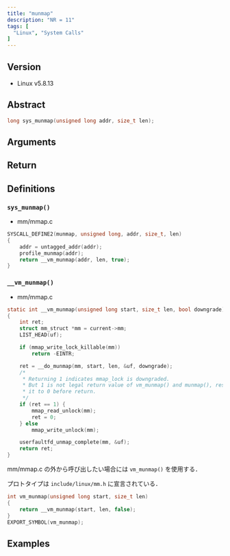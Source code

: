 ```yaml
---
title: "munmap"
description: "NR = 11"
tags: [
  "Linux", "System Calls"
]
---
```


## Version

- Linux v5.8.13

## Abstract

```c
long sys_munmap(unsigned long addr, size_t len);
```

## Arguments

## Return

## Definitions

### `sys_munmap()`

- mm/mmap.c

```c
SYSCALL_DEFINE2(munmap, unsigned long, addr, size_t, len)
{
	addr = untagged_addr(addr);
	profile_munmap(addr);
	return __vm_munmap(addr, len, true);
}
```

### `__vm_munmap()`

- mm/mmap.c

```c
static int __vm_munmap(unsigned long start, size_t len, bool downgrade)
{
	int ret;
	struct mm_struct *mm = current->mm;
	LIST_HEAD(uf);

	if (mmap_write_lock_killable(mm))
		return -EINTR;

	ret = __do_munmap(mm, start, len, &uf, downgrade);
	/*
	 * Returning 1 indicates mmap_lock is downgraded.
	 * But 1 is not legal return value of vm_munmap() and munmap(), reset
	 * it to 0 before return.
	 */
	if (ret == 1) {
		mmap_read_unlock(mm);
		ret = 0;
	} else
		mmap_write_unlock(mm);

	userfaultfd_unmap_complete(mm, &uf);
	return ret;
}
```

mm/mmap.c の外から呼び出したい場合には `vm_munmap()` を使用する．

プロトタイプは `include/linux/mm.h` に宣言されている．

```c
int vm_munmap(unsigned long start, size_t len)
{
	return __vm_munmap(start, len, false);
}
EXPORT_SYMBOL(vm_munmap);
```

## Examples
